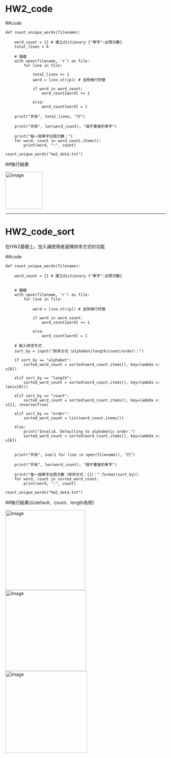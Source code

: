 # HW2_code
##code
```
def count_unique_words(filename):

    word_count = {} # 建立dictionary {"單字":出現次數}
    total_lines = 0

    # 讀檔
    with open(filename, 'r') as file:
        for line in file:

            total_lines += 1
            word = line.strip() # 去除換行符號

            if word in word_count:
                word_count[word] += 1

            else:
                word_count[word] = 1

    print("共有", total_lines, "行")

    print("共有", len(word_count), "個不重複的單字")

    print("每一個單字出現次數：")
    for word, count in word_count.items():
        print(word, ":", count)

count_unique_words("hw2_data.txt")

```
##執行結果

<img width="117" alt="image" src="https://github.com/weighing-331/HW2_hash_practice/assets/68834074/70c541cb-f6b9-445e-b072-ee5729edf56d">

*************
# HW2_code_sort
在HW2基礎上，加入讓使用者選擇排序方式的功能

##code

```
def count_unique_words(filename):

    word_count = {} # 建立dictionary {"單字":出現次數}


    # 讀檔
    with open(filename, 'r') as file:
        for line in file:

            word = line.strip() # 去除換行符號

            if word in word_count:
                word_count[word] += 1

            else:
                word_count[word] = 1

    # 輸入排序方式
    sort_by = input("排序方式（alphabet/length/count/order）：")

    if sort_by == "alphabet":
        sorted_word_count = sorted(word_count.items(), key=lambda x: x[0])
        
    elif sort_by == "length":
        sorted_word_count = sorted(word_count.items(), key=lambda x: len(x[0]))

    elif sort_by == "count":
        sorted_word_count = sorted(word_count.items(), key=lambda x: x[1], reverse=True)
    
    elif sort_by == "order":
        sorted_word_count = list(word_count.items())
    
    else:
        print("Invalid. Defaulting to alphabetic order.")
        sorted_word_count = sorted(word_count.items(), key=lambda x: x[0])


    print("共有", sum(1 for line in open(filename)), "行")

    print("共有", len(word_count), "個不重複的單字")

    print("每一個單字出現次數（排序方式：{}）：".format(sort_by))
    for word, count in sorted_word_count:
        print(word, ":", count)

count_unique_words("hw2_data.txt")

```

##執行結果(以default、count、length為例)

<img width="251" alt="image" src="https://github.com/weighing-331/HW2_hash_practice/assets/68834074/b35413b0-f5e0-46db-86b7-651dd9e970f2">
<img width="254" alt="image" src="https://github.com/weighing-331/HW2_hash_practice/assets/68834074/c7a4e3c0-41c0-4554-9fe9-2f331944415e">
<img width="257" alt="image" src="https://github.com/weighing-331/HW2_hash_practice/assets/68834074/282d33ab-8483-428b-938b-19bb4aa8a691">

